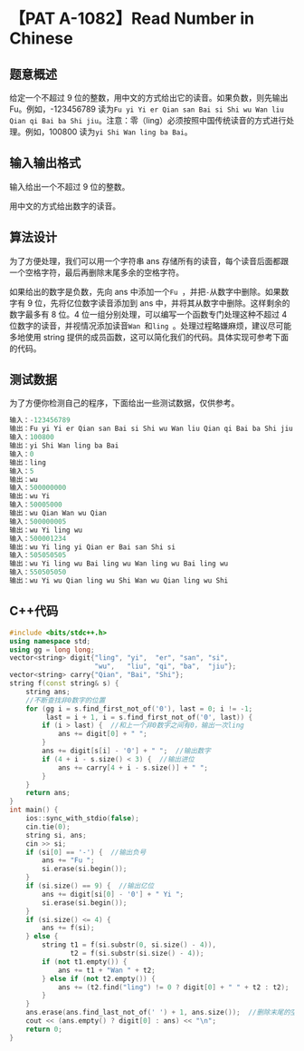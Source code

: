 # 【PAT A-1082】Read Number in Chinese

## 题意概述

给定一个不超过 9 位的整数，用中文的方式给出它的读音。如果负数，则先输出 Fu。例如，-123456789 读为`Fu yi Yi er Qian san Bai si Shi wu Wan liu Qian qi Bai ba Shi jiu`。注意：零（ling）必须按照中国传统读音的方式进行处理。例如，100800 读为`yi Shi Wan ling ba Bai`。

## 输入输出格式

输入给出一个不超过 9 位的整数。

用中文的方式给出数字的读音。

## 算法设计

为了方便处理，我们可以用一个字符串 ans 存储所有的读音，每个读音后面都跟一个空格字符，最后再删除末尾多余的空格字符。

如果给出的数字是负数，先向 ans 中添加一个`Fu `，并把`-`从数字中删除。如果数字有 9 位，先将亿位数字读音添加到 ans 中，并将其从数字中删除。这样剩余的数字最多有 8 位。4 位一组分别处理，可以编写一个函数专门处理这种不超过 4 位数字的读音，并视情况添加读音`Wan `和`ling `。处理过程略嫌麻烦，建议尽可能多地使用 string 提供的成员函数，这可以简化我们的代码。具体实现可参考下面的代码。

## 测试数据

为了方便你检测自己的程序，下面给出一些测试数据，仅供参考。

```cpp
输入：-123456789
输出：Fu yi Yi er Qian san Bai si Shi wu Wan liu Qian qi Bai ba Shi jiu
输入：100800
输出：yi Shi Wan ling ba Bai
输入：0
输出：ling
输入：5
输出：wu
输入：500000000
输出：wu Yi
输入：50005000
输出：wu Qian Wan wu Qian
输入：500000005
输出：wu Yi ling wu
输入：500001234
输出：wu Yi ling yi Qian er Bai san Shi si
输入：505050505
输出：wu Yi ling wu Bai ling wu Wan ling wu Bai ling wu
输入：550505050
输出：wu Yi wu Qian ling wu Shi Wan wu Qian ling wu Shi
```

## C++代码

```cpp
#include <bits/stdc++.h>
using namespace std;
using gg = long long;
vector<string> digit{"ling", "yi",  "er", "san", "si",
                     "wu",   "liu", "qi", "ba",  "jiu"};
vector<string> carry{"Qian", "Bai", "Shi"};
string f(const string& s) {
    string ans;
    //不断查找非0数字的位置
    for (gg i = s.find_first_not_of('0'), last = 0; i != -1;
         last = i + 1, i = s.find_first_not_of('0', last)) {
        if (i > last) {  //和上一个非0数字之间有0，输出一次ling
            ans += digit[0] + " ";
        }
        ans += digit[s[i] - '0'] + " ";  //输出数字
        if (4 + i - s.size() < 3) {  //输出进位
            ans += carry[4 + i - s.size()] + " ";
        }
    }
    return ans;
}
int main() {
    ios::sync_with_stdio(false);
    cin.tie(0);
    string si, ans;
    cin >> si;
    if (si[0] == '-') {  //输出负号
        ans += "Fu ";
        si.erase(si.begin());
    }
    if (si.size() == 9) {  //输出亿位
        ans += digit[si[0] - '0'] + " Yi ";
        si.erase(si.begin());
    }
    if (si.size() <= 4) {
        ans += f(si);
    } else {
        string t1 = f(si.substr(0, si.size() - 4)),
               t2 = f(si.substr(si.size() - 4));
        if (not t1.empty()) {
            ans += t1 + "Wan " + t2;
        } else if (not t2.empty()) {
            ans += (t2.find("ling") != 0 ? digit[0] + " " + t2 : t2);
        }
    }
    ans.erase(ans.find_last_not_of(' ') + 1, ans.size());  //删除末尾的空格
    cout << (ans.empty() ? digit[0] : ans) << "\n";
    return 0;
}
```
